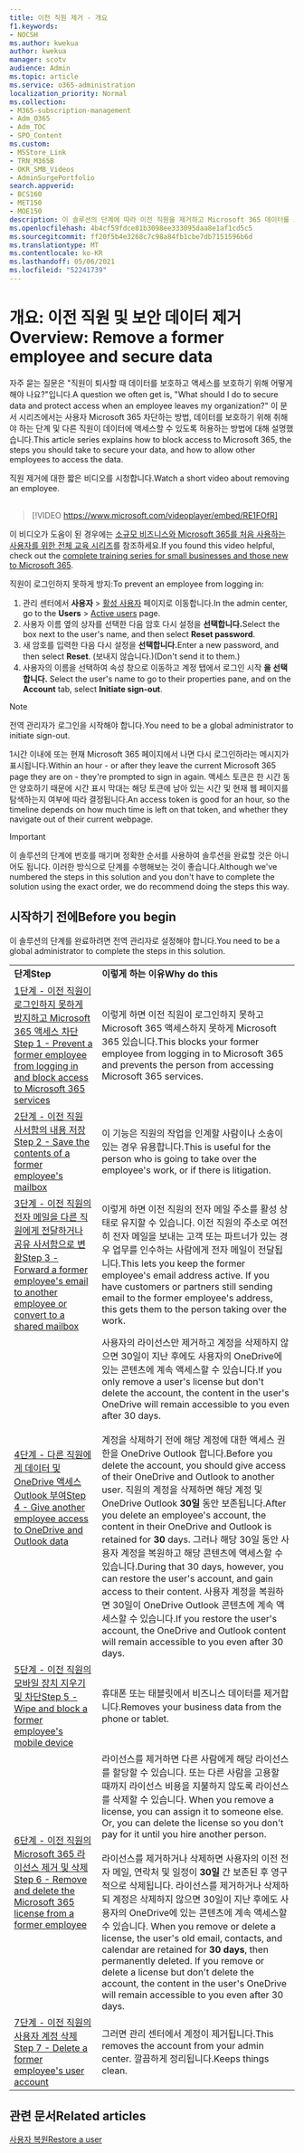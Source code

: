 ```yaml
---
title: 이전 직원 제거 - 개요
f1.keywords:
- NOCSH
ms.author: kwekua
author: kwekua
manager: scotv
audience: Admin
ms.topic: article
ms.service: o365-administration
localization_priority: Normal
ms.collection:
- M365-subscription-management
- Adm_O365
- Adm_TOC
- SPO_Content
ms.custom:
- MSStore_Link
- TRN_M365B
- OKR_SMB_Videos
- AdminSurgePortfolio
search.appverid:
- BCS160
- MET150
- MOE150
description: 이 솔루션의 단계에 따라 이전 직원을 제거하고 Microsoft 365 데이터를 보호합니다.
ms.openlocfilehash: 4b4cf59fdce81b3098ee333095daa8e1af1cd5c5
ms.sourcegitcommit: ff20f5b4e3268c7c98a84fb1cbe7db7151596b6d
ms.translationtype: MT
ms.contentlocale: ko-KR
ms.lasthandoff: 05/06/2021
ms.locfileid: "52241739"
---
```

# <a name="overview-remove-a-former-employee-and-secure-data"></a><span data-ttu-id="6fea6-103">개요: 이전 직원 및 보안 데이터 제거</span><span class="sxs-lookup"><span data-stu-id="6fea6-103">Overview: Remove a former employee and secure data</span></span>

<span data-ttu-id="6fea6-104">자주 묻는 질문은 "직원이 퇴사할 때 데이터를 보호하고 액세스를 보호하기 위해 어떻게 해야 나요?"입니다.</span><span class="sxs-lookup"><span data-stu-id="6fea6-104">A question we often get is, "What should I do to secure data and protect access when an employee leaves my organization?"</span></span> <span data-ttu-id="6fea6-105">이 문서 시리즈에서는 사용자 Microsoft 365 차단하는 방법, 데이터를 보호하기 위해 취해야 하는 단계 및 다른 직원이 데이터에 액세스할 수 있도록 허용하는 방법에 대해 설명했습니다.</span><span class="sxs-lookup"><span data-stu-id="6fea6-105">This article series explains how to block access to Microsoft 365, the steps you should take to secure your data, and how to allow other employees to access the data.</span></span>

<span data-ttu-id="6fea6-106">직원 제거에 대한 짧은 비디오를 시청합니다.</span><span class="sxs-lookup"><span data-stu-id="6fea6-106">Watch a short video about removing an employee.</span></span> <br><br>

> [!VIDEO https://www.microsoft.com/videoplayer/embed/RE1FOfR] 

<span data-ttu-id="6fea6-107">이 비디오가 도움이 된 경우에는 [소규모 비즈니스와 Microsoft 365를 처음 사용하는 사용자를 위한 전체 교육 시리즈](../../business-video/index.yml)를 참조하세요.</span><span class="sxs-lookup"><span data-stu-id="6fea6-107">If you found this video helpful, check out the [complete training series for small businesses and those new to Microsoft 365](../../business-video/index.yml).</span></span>

<span data-ttu-id="6fea6-108">직원이 로그인하지 못하게 방지:</span><span class="sxs-lookup"><span data-stu-id="6fea6-108">To prevent an employee from logging in:</span></span>

1. <span data-ttu-id="6fea6-109">관리 센터에서 **사용자** \> <a href="https://go.microsoft.com/fwlink/p/?linkid=834822" target="_blank">활성 사용자</a> 페이지로 이동합니다.</span><span class="sxs-lookup"><span data-stu-id="6fea6-109">In the admin center, go to the **Users** \> <a href="https://go.microsoft.com/fwlink/p/?linkid=834822" target="_blank">Active users</a> page.</span></span>
2. <span data-ttu-id="6fea6-110">사용자 이름 옆의 상자를 선택한 다음 암호 다시 설정을 **선택합니다.**</span><span class="sxs-lookup"><span data-stu-id="6fea6-110">Select the box next to the user's name, and then select **Reset password**.</span></span>
3. <span data-ttu-id="6fea6-111">새 암호를 입력한 다음 다시 설정을 **선택합니다.**</span><span class="sxs-lookup"><span data-stu-id="6fea6-111">Enter a new password, and then select **Reset**.</span></span> <span data-ttu-id="6fea6-112">(보내지 않습니다.)</span><span class="sxs-lookup"><span data-stu-id="6fea6-112">(Don't send it to them.)</span></span>
4. <span data-ttu-id="6fea6-113">사용자의 이름을 선택하여 속성 창으로 이동하고 계정 탭에서 로그인 시작 **을 선택합니다.** </span><span class="sxs-lookup"><span data-stu-id="6fea6-113">Select the user's name to go to their properties pane, and on the **Account** tab, select **Initiate sign-out**.</span></span>

> [!NOTE]
> <span data-ttu-id="6fea6-114">전역 관리자가 로그인을 시작해야 합니다.</span><span class="sxs-lookup"><span data-stu-id="6fea6-114">You need to be a global administrator to initiate sign-out.</span></span>

<span data-ttu-id="6fea6-115">1시간 이내에 또는 현재 Microsoft 365 페이지에서 나면 다시 로그인하라는 메시지가 표시됩니다.</span><span class="sxs-lookup"><span data-stu-id="6fea6-115">Within an hour - or after they leave the current Microsoft 365 page they are on - they're prompted to sign in again.</span></span> <span data-ttu-id="6fea6-116">액세스 토큰은 한 시간 동안 양호하기 때문에 시간 표시 막대는 해당 토큰에 남아 있는 시간 및 현재 웹 페이지를 탐색하는지 여부에 따라 결정됩니다.</span><span class="sxs-lookup"><span data-stu-id="6fea6-116">An access token is good for an hour, so the timeline depends on how much time is left on that token, and whether they navigate out of their current webpage.</span></span>

> [!IMPORTANT]
> <span data-ttu-id="6fea6-117">이 솔루션의 단계에 번호를 매기며 정확한 순서를 사용하여 솔루션을 완료할 것은 아니어도 됩니다. 이러한 방식으로 단계를 수행해보는 것이 좋습니다.</span><span class="sxs-lookup"><span data-stu-id="6fea6-117">Although we've numbered the steps in this solution and you don't have to complete the solution using the exact order, we do recommend doing the steps this way.</span></span>

## <a name="before-you-begin"></a><span data-ttu-id="6fea6-118">시작하기 전에</span><span class="sxs-lookup"><span data-stu-id="6fea6-118">Before you begin</span></span>

<span data-ttu-id="6fea6-119">이 솔루션의 단계를 완료하려면 전역 관리자로 설정해야 합니다.</span><span class="sxs-lookup"><span data-stu-id="6fea6-119">You need to be a global administrator to complete the steps in this solution.</span></span>

|||
|:-----|:-----|
|<span data-ttu-id="6fea6-120">**단계**</span><span class="sxs-lookup"><span data-stu-id="6fea6-120">**Step**</span></span> <br/> |<span data-ttu-id="6fea6-121">**이렇게 하는 이유**</span><span class="sxs-lookup"><span data-stu-id="6fea6-121">**Why do this**</span></span> <br/> |
|[<span data-ttu-id="6fea6-122">1단계 - 이전 직원이 로그인하지 못하게 방지하고 Microsoft 365 액세스 차단</span><span class="sxs-lookup"><span data-stu-id="6fea6-122">Step 1 - Prevent a former employee from logging in and block access to Microsoft 365 services</span></span>](remove-former-employee-step-1.md) <br/> |<span data-ttu-id="6fea6-123">이렇게 하면 이전 직원이 로그인하지 못하고 Microsoft 365 액세스하지 못하게 Microsoft 365 있습니다.</span><span class="sxs-lookup"><span data-stu-id="6fea6-123">This blocks your former employee from logging in to Microsoft 365 and prevents the person from accessing Microsoft 365 services.</span></span> <br/> |
|[<span data-ttu-id="6fea6-124">2단계 - 이전 직원 사서함의 내용 저장</span><span class="sxs-lookup"><span data-stu-id="6fea6-124">Step 2 - Save the contents of a former employee's mailbox</span></span>](remove-former-employee-step-2.md) <br/> |<span data-ttu-id="6fea6-125">이 기능은 직원의 작업을 인계할 사람이나 소송이 있는 경우 유용합니다.</span><span class="sxs-lookup"><span data-stu-id="6fea6-125">This is useful for the person who is going to take over the employee's work, or if there is litigation.</span></span> <br/> |
|[<span data-ttu-id="6fea6-126">3단계 - 이전 직원의 전자 메일을 다른 직원에게 전달하거나 공유 사서함으로 변환</span><span class="sxs-lookup"><span data-stu-id="6fea6-126">Step 3 - Forward a former employee's email to another employee or convert to a shared mailbox</span></span>](remove-former-employee-step-3.md) <br/> |<span data-ttu-id="6fea6-p104">이렇게 하면 이전 직원의 전자 메일 주소를 활성 상태로 유지할 수 있습니다. 이전 직원의 주소로 여전히 전자 메일을 보내는 고객 또는 파트너가 있는 경우 업무를 인수하는 사람에게 전자 메일이 전달됩니다.</span><span class="sxs-lookup"><span data-stu-id="6fea6-p104">This lets you keep the former employee's email address active. If you have customers or partners still sending email to the former employee's address, this gets them to the person taking over the work.</span></span> <br/> |
|[<span data-ttu-id="6fea6-129">4단계 - 다른 직원에게 데이터 및 OneDrive 액세스 Outlook 부여</span><span class="sxs-lookup"><span data-stu-id="6fea6-129">Step 4 - Give another employee access to OneDrive and Outlook data</span></span>](remove-former-employee-step-6.md) <br/> |<span data-ttu-id="6fea6-130">사용자의 라이선스만 제거하고 계정을 삭제하지 않으면 30일이 지난 후에도 사용자의 OneDrive에 있는 콘텐츠에 계속 액세스할 수 있습니다.</span><span class="sxs-lookup"><span data-stu-id="6fea6-130">If you only remove a user's license but don't delete the account, the content in the user's OneDrive will remain accessible to you even after 30 days.</span></span> <br/><br/> <span data-ttu-id="6fea6-131">계정을 삭제하기 전에 해당 계정에 대한 액세스 권한을 OneDrive Outlook 합니다.</span><span class="sxs-lookup"><span data-stu-id="6fea6-131">Before you delete the account, you should give access of their OneDrive and Outlook to another user.</span></span> <span data-ttu-id="6fea6-132">직원의 계정을 삭제하면 해당 계정 및 OneDrive Outlook **30일** 동안 보존됩니다.</span><span class="sxs-lookup"><span data-stu-id="6fea6-132">After you delete an employee's account, the content in their OneDrive and Outlook is retained for **30** days.</span></span> <span data-ttu-id="6fea6-133">그러나 해당 30일 동안 사용자 계정을 복원하고 해당 콘텐츠에 액세스할 수 있습니다.</span><span class="sxs-lookup"><span data-stu-id="6fea6-133">During that 30 days, however, you can restore the user's account, and gain access to their content.</span></span> <span data-ttu-id="6fea6-134">사용자 계정을 복원하면 30일이 OneDrive Outlook 콘텐츠에 계속 액세스할 수 있습니다.</span><span class="sxs-lookup"><span data-stu-id="6fea6-134">If you restore the user's account, the OneDrive and Outlook content will remain accessible to you even after 30 days.</span></span> <br/> |
|[<span data-ttu-id="6fea6-135">5단계 - 이전 직원의 모바일 장치 지우기 및 차단</span><span class="sxs-lookup"><span data-stu-id="6fea6-135">Step 5 - Wipe and block a former employee's mobile device</span></span>](remove-former-employee-step-4.md) <br/> |<span data-ttu-id="6fea6-136">휴대폰 또는 태블릿에서 비즈니스 데이터를 제거합니다.</span><span class="sxs-lookup"><span data-stu-id="6fea6-136">Removes your business data from the phone or tablet.</span></span>  <br/> |
|[<span data-ttu-id="6fea6-137">6단계 - 이전 직원의 Microsoft 365 라이선스 제거 및 삭제</span><span class="sxs-lookup"><span data-stu-id="6fea6-137">Step 6 - Remove and delete the Microsoft 365 license from a former employee</span></span>](remove-former-employee-step-7.md) <br/> |<span data-ttu-id="6fea6-p106">라이선스를 제거하면 다른 사람에게 해당 라이선스를 할당할 수 있습니다. 또는 다른 사람을 고용할 때까지 라이선스 비용을 지불하지 않도록 라이선스를 삭제할 수 있습니다.  </span><span class="sxs-lookup"><span data-stu-id="6fea6-p106">When you remove a license, you can assign it to someone else. Or, you can delete the license so you don't pay for it until you hire another person. </span></span><br/><br/> <span data-ttu-id="6fea6-p107">라이선스를 제거하거나 삭제하면 사용자의 이전 전자 메일, 연락처 및 일정이 **30일** 간 보존된 후 영구적으로 삭제됩니다. 라이선스를 제거하거나 삭제하되 계정은 삭제하지 않으면 30일이 지난 후에도 사용자의 OneDrive에 있는 콘텐츠에 계속 액세스할 수 있습니다.  </span><span class="sxs-lookup"><span data-stu-id="6fea6-p107">When you remove or delete a license, the user's old email, contacts, and calendar are retained for **30 days**, then permanently deleted. If you remove or delete a license but don't delete the account, the content in the user's OneDrive will remain accessible to you even after 30 days.  </span></span><br/> |
|[<span data-ttu-id="6fea6-142">7단계 - 이전 직원의 사용자 계정 삭제</span><span class="sxs-lookup"><span data-stu-id="6fea6-142">Step 7 - Delete a former employee's user account</span></span>](remove-former-employee-step-7.md) <br/> |<span data-ttu-id="6fea6-143">그러면 관리 센터에서 계정이 제거됩니다.</span><span class="sxs-lookup"><span data-stu-id="6fea6-143">This removes the account from your admin center.</span></span> <span data-ttu-id="6fea6-144">깔끔하게 정리됩니다.</span><span class="sxs-lookup"><span data-stu-id="6fea6-144">Keeps things clean.</span></span> <br/> |

## <a name="related-articles"></a><span data-ttu-id="6fea6-145">관련 문서</span><span class="sxs-lookup"><span data-stu-id="6fea6-145">Related articles</span></span>

[<span data-ttu-id="6fea6-146">사용자 복원</span><span class="sxs-lookup"><span data-stu-id="6fea6-146">Restore a user</span></span>](restore-user.md)
